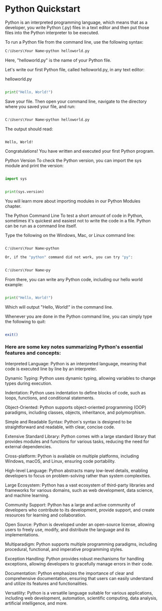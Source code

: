 # Python Quickstart

Python is an interpreted programming language, which means that as a developer, you write Python (.py) files in a text editor and then put those files into the Python interpreter to be executed.

To run a Python file from the command line, use the following syntax:

```bash
C:\Users\Your Name>python helloworld.py
```
Here, "helloworld.py" is the name of your Python file.

Let's write our first Python file, called helloworld.py, in any text editor:

helloworld.py

```python

print("Hello, World!")

```
Save your file. Then open your command line, navigate to the directory where you saved your file, and run:

```bash

C:\Users\Your Name>python helloworld.py
```

The output should read:

```bash

Hello, World!
```
Congratulations! You have written and executed your first Python program.

Python Version
To check the Python version, you can import the sys module and print the version:

```python

import sys


print(sys.version)
```
You will learn more about importing modules in our Python Modules chapter.

The Python Command Line
To test a short amount of code in Python, sometimes it's quickest and easiest not to write the code in a file. Python can be run as a command line itself.

Type the following on the Windows, Mac, or Linux command line:

```bash

C:\Users\Your Name>python

Or, if the "python" command did not work, you can try "py":
```
```bash

C:\Users\Your Name>py
```
From there, you can write any Python code, including our hello world example:

```python

print("Hello, World!")
```
Which will output "Hello, World!" in the command line.

Whenever you are done in the Python command line, you can simply type the following to quit:

```bash

exit()
```
### Here are some key notes summarizing Python's essential features and concepts:

Interpreted Language: Python is an interpreted language, meaning that code is executed line by line by an interpreter.

Dynamic Typing: Python uses dynamic typing, allowing variables to change types during execution.

Indentation: Python uses indentation to define blocks of code, such as loops, functions, and conditional statements.

Object-Oriented: Python supports object-oriented programming (OOP) paradigms, including classes, objects, inheritance, and polymorphism.

Simple and Readable Syntax: Python's syntax is designed to be straightforward and readable, with clear, concise code.

Extensive Standard Library: Python comes with a large standard library that provides modules and functions for various tasks, reducing the need for external dependencies.

Cross-platform: Python is available on multiple platforms, including Windows, macOS, and Linux, ensuring code portability.

High-level Language: Python abstracts many low-level details, enabling developers to focus on problem-solving rather than system complexities.

Large Ecosystem: Python has a vast ecosystem of third-party libraries and frameworks for various domains, such as web development, data science, and machine learning.

Community Support: Python has a large and active community of developers who contribute to its development, provide support, and create resources for learning and collaboration.

Open Source: Python is developed under an open-source license, allowing users to freely use, modify, and distribute the language and its implementations.

Multiparadigm: Python supports multiple programming paradigms, including procedural, functional, and imperative programming styles.

Exception Handling: Python provides robust mechanisms for handling exceptions, allowing developers to gracefully manage errors in their code.

Documentation: Python emphasizes the importance of clear and comprehensive documentation, ensuring that users can easily understand and utilize its features and functionalities.

Versatility: Python is a versatile language suitable for various applications, including web development, automation, scientific computing, data analysis, artificial intelligence, and more.
